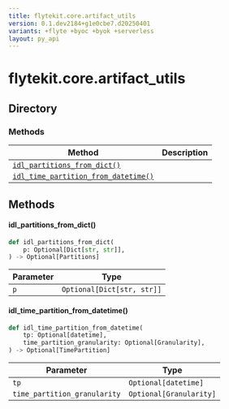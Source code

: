 ```yaml
---
title: flytekit.core.artifact_utils
version: 0.1.dev2184+g1e0cbe7.d20250401
variants: +flyte +byoc +byok +serverless
layout: py_api
---
```


# flytekit.core.artifact_utils

## Directory

### Methods

| Method | Description |
|-|-|
| [`idl_partitions_from_dict()`](#idl_partitions_from_dict) |  |
| [`idl_time_partition_from_datetime()`](#idl_time_partition_from_datetime) |  |


## Methods

#### idl_partitions_from_dict()

```python
def idl_partitions_from_dict(
    p: Optional[Dict[str, str]],
) -> Optional[Partitions]
```
| Parameter | Type |
|-|-|
| `p` | `Optional[Dict[str, str]]` |

#### idl_time_partition_from_datetime()

```python
def idl_time_partition_from_datetime(
    tp: Optional[datetime],
    time_partition_granularity: Optional[Granularity],
) -> Optional[TimePartition]
```
| Parameter | Type |
|-|-|
| `tp` | `Optional[datetime]` |
| `time_partition_granularity` | `Optional[Granularity]` |

